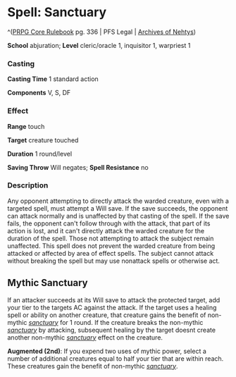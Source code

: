 # Spell: Sanctuary

^([PRPG Core Rulebook][ss-sanctuary] pg. 336 | PFS Legal | [Archives of Nehtys][sn-sanctuary])

**School** abjuration; **Level** cleric/oracle 1, inquisitor 1, warpriest 1

### Casting

**Casting Time** 1 standard action  

**Components** V, S, DF

### Effect

**Range** touch  

**Target** creature touched  

**Duration** 1 round/level  

**Saving Throw** Will negates; **Spell Resistance** no

### Description

Any opponent attempting to directly attack the warded creature, even with a targeted spell, must attempt a Will save. If the save succeeds, the opponent can attack normally and is unaffected by that casting of the spell. If the save fails, the opponent can't follow through with the attack, that part of its action is lost, and it can't directly attack the warded creature for the duration of the spell. Those not attempting to attack the subject remain unaffected. This spell does not prevent the warded creature from being attacked or affected by area of effect spells. The subject cannot attack without breaking the spell but may use nonattack spells or otherwise act.

## Mythic Sanctuary

If an attacker succeeds at its Will save to attack the protected target, add your tier to the targets AC against the attack. If the target uses a healing spell or ability on another creature, that creature gains the benefit of non-mythic _[sanctuary]_ for 1 round. If the creature breaks the non-mythic _[sanctuary]_ by attacking, subsequent healing by the target doesnt create another non-mythic _[sanctuary]_ effect on the creature.   

**Augmented (2nd)**: If you expend two uses of mythic power, select a number of additional creatures equal to half your tier that are within reach. These creatures gain the benefit of non-mythic _[sanctuary]_.

[ss-sanctuary]: http://paizo.com/pathfinderRPG/v57
[sn-sanctuary]: http://www.archivesofnethys.com/SpellDisplay.aspx?ItemName=Sanctuary
[sanctuary]: http://www.archivesofnethys.com/SpellDisplay.aspx?ItemName=sanctuary